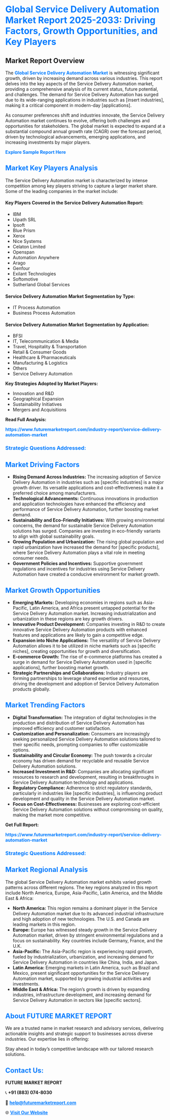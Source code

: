 <h1 style="color: #007BFF;">Global Service Delivery Automation Market Report 2025-2033: Driving Factors, Growth Opportunities, and Key Players</h1>

<section id="overview">
<h2>Market Report Overview</h2>
<p>The <a href="https://www.futuremarketreport.com/industry-report/service-delivery-automation-market" style="color: #007BFF; text-decoration: none;"><strong>Global Service Delivery Automation Market</strong></a> is witnessing significant growth, driven by increasing demand across various industries. This report delves into the key aspects of the Service Delivery Automation market, providing a comprehensive analysis of its current status, future potential, and challenges. The demand for Service Delivery Automation has surged due to its wide-ranging applications in industries such as [insert industries], making it a critical component in modern-day [applications].</p>
<p>As consumer preferences shift and industries innovate, the Service Delivery Automation market continues to evolve, offering both challenges and opportunities for stakeholders. The global market is expected to expand at a substantial compound annual growth rate (CAGR) over the forecast period, driven by technological advancements, emerging applications, and increasing investments by major players.</p>
</section>

<section id="overview">
<p><a href="https://www.futuremarketreport.com/request-sample/reportId=112993" style="color: #007BFF; text-decoration: none;"><strong>Explore Sample Report Here</strong></a></p>
</section>

<section id="key-players">
<h2 style="color: #007BFF;">Market Key Players Analysis</h2>
<p>The Service Delivery Automation market is characterized by intense competition among key players striving to capture a larger market share. Some of the leading companies in the market include:</p>
<h4>Key Players Covered in the Service Delivery Automation Report:</h4>
<ul><li>IBM</li><li>Uipath SRL</li><li>Ipsoft</li><li>Blue Prism</li><li>Xerox</li><li>Nice Systems</li><li>Celaton Limited</li><li>Openspan</li><li>Automation Anywhere</li><li>Arago</li><li>Genfour</li><li>Exilant Technologies</li><li>Softomotive</li><li>Sutherland Global Services</li></ul>
<h4>Service Delivery Automation Market Segmentation by Type:</h4>
<ul><li>IT Process Automation</li><li>Business Process Automation</li></ul>

<h4>Service Delivery Automation Market Segmentation by Application:</h4>
<ul><li>BFSI</li><li>IT, Telecommunication &amp; Media</li><li>Travel, Hospitality &amp; Transportation</li><li>Retail &amp; Consumer Goods</li><li>Healthcare &amp; Pharmaceuticals</li><li>Manufacturing &amp; Logistics</li><li>Others</li><li>Service Delivery Automation</li></ul>
<p><strong>Key Strategies Adopted by Market Players:</strong></p>
<ul>
<li>Innovation and R&D</li>
<li>Geographical Expansion</li>
<li>Sustainability Initiatives</li>
<li>Mergers and Acquisitions</li>
</ul>
</section>

<section>
<p><strong>Read Full Analysis: </strong></p><a href="https://www.futuremarketreport.com/industry-report/service-delivery-automation-market" style="color: #007BFF; text-decoration: none;"><strong>https://www.futuremarketreport.com/industry-report/service-delivery-automation-market</strong></a>
<h3 style="color: #007BFF;">Strategic Questions Addressed:</h3>
</section>

<section id="driving-factors">
<h2 style="color: #007BFF;">Market Driving Factors</h2>
<ul>
<li><strong>Rising Demand Across Industries:</strong> The increasing adoption of Service Delivery Automation in industries such as [specific industries] is a major growth driver. Its versatile applications and cost-effectiveness make it a preferred choice among manufacturers.</li>
<li><strong>Technological Advancements:</strong> Continuous innovations in production and application technologies have enhanced the efficiency and performance of Service Delivery Automation, further boosting market demand.</li>
<li><strong>Sustainability and Eco-Friendly Initiatives:</strong> With growing environmental concerns, the demand for sustainable Service Delivery Automation solutions has surged. Companies are investing in eco-friendly variants to align with global sustainability goals.</li>
<li><strong>Growing Population and Urbanization:</strong> The rising global population and rapid urbanization have increased the demand for [specific products], where Service Delivery Automation plays a vital role in meeting consumer needs.</li>
<li><strong>Government Policies and Incentives:</strong> Supportive government regulations and incentives for industries using Service Delivery Automation have created a conducive environment for market growth.</li>
</ul>
</section>

<section id="growth-opportunities">
<h2 style="color: #007BFF;">Market Growth Opportunities</h2>
<ul>
<li><strong>Emerging Markets:</strong> Developing economies in regions such as Asia-Pacific, Latin America, and Africa present untapped potential for the Service Delivery Automation market. Increasing industrialization and urbanization in these regions are key growth drivers.</li>
<li><strong>Innovative Product Development:</strong> Companies investing in R&D to create innovative Service Delivery Automation products with enhanced features and applications are likely to gain a competitive edge.</li>
<li><strong>Expansion into Niche Applications:</strong> The versatility of Service Delivery Automation allows it to be utilized in niche markets such as [specific niches], creating opportunities for growth and diversification.</li>
<li><strong>E-commerce Growth:</strong> The rise of e-commerce platforms has created a surge in demand for Service Delivery Automation used in [specific applications], further boosting market growth.</li>
<li><strong>Strategic Partnerships and Collaborations:</strong> Industry players are forming partnerships to leverage shared expertise and resources, driving the development and adoption of Service Delivery Automation products globally.</li>
</ul>
</section>

<section id="trending-factors">
<h2 style="color: #007BFF;">Market Trending Factors</h2>
<ul>
<li><strong>Digital Transformation:</strong> The integration of digital technologies in the production and distribution of Service Delivery Automation has improved efficiency and customer satisfaction.</li>
<li><strong>Customization and Personalization:</strong> Consumers are increasingly seeking personalized Service Delivery Automation solutions tailored to their specific needs, prompting companies to offer customizable options.</li>
<li><strong>Sustainability and Circular Economy:</strong> The push towards a circular economy has driven demand for recyclable and reusable Service Delivery Automation solutions.</li>
<li><strong>Increased Investment in R&D:</strong> Companies are allocating significant resources to research and development, resulting in breakthroughs in Service Delivery Automation technology and applications.</li>
<li><strong>Regulatory Compliance:</strong> Adherence to strict regulatory standards, particularly in industries like [specific industries], is influencing product development and quality in the Service Delivery Automation market.</li>
<li><strong>Focus on Cost-Effectiveness:</strong> Businesses are exploring cost-efficient Service Delivery Automation solutions without compromising on quality, making the market more competitive.</li>
</ul>
</section>

<section>
<p><strong>Get Full Report: </strong></p><a href="https://www.futuremarketreport.com/industry-report/service-delivery-automation-market" style="color: #007BFF; text-decoration: none;"><strong>https://www.futuremarketreport.com/industry-report/service-delivery-automation-market</strong></a>
<h3 style="color: #007BFF;">Strategic Questions Addressed:</h3>
</section>


<section id="regional-analysis">
<h2 style="color: #007BFF;">Market Regional Analysis</h2>
<p>The global Service Delivery Automation market exhibits varied growth patterns across different regions. The key regions analyzed in this report include North America, Europe, Asia-Pacific, Latin America, and the Middle East & Africa:</p>
<ul>
<li><strong>North America:</strong> This region remains a dominant player in the Service Delivery Automation market due to its advanced industrial infrastructure and high adoption of new technologies. The U.S. and Canada are leading markets in this region.</li>
<li><strong>Europe:</strong> Europe has witnessed steady growth in the Service Delivery Automation market, driven by stringent environmental regulations and a focus on sustainability. Key countries include Germany, France, and the U.K.</li>
<li><strong>Asia-Pacific:</strong> The Asia-Pacific region is experiencing rapid growth, fueled by industrialization, urbanization, and increasing demand for Service Delivery Automation in countries like China, India, and Japan.</li>
<li><strong>Latin America:</strong> Emerging markets in Latin America, such as Brazil and Mexico, present significant opportunities for the Service Delivery Automation market, supported by growing industrial activities and investments.</li>
<li><strong>Middle East & Africa:</strong> The region’s growth is driven by expanding industries, infrastructure development, and increasing demand for Service Delivery Automation in sectors like [specific sectors].</li>
</ul>
</section>

<footer>
<h2 style="color: #007BFF;">About FUTURE MARKET REPORT</h2>
<p>We are a trusted name in market research and advisory services, delivering actionable insights and strategic support to businesses across diverse industries. Our expertise lies in offering:</p>

<p>Stay ahead in today’s competitive landscape with our tailored research solutions.</p>

<h2 style="color: #007BFF;">Contact Us:</h2>
<p><strong>FUTURE MARKET REPORT</strong></p>
<p>📞 <strong>+91 (883) 074-8030</strong></p>
<p>📧 <strong><a href="mailto:help@futuremarketreport.com" style="color: #007BFF;">help@futuremarketreport.com</a></strong></p>
<p>🌐 <strong><a href="https://www.futuremarketreport.com/" style="color: #007BFF;">Visit Our Website</a></strong></p>
</footer>